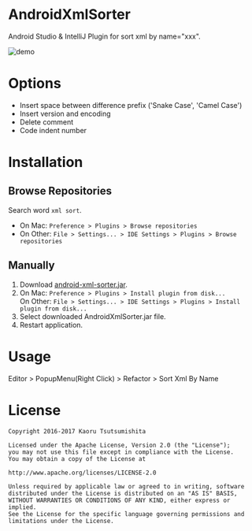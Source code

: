 # AndroidXmlSorter

Android Studio & IntelliJ Plugin for sort xml by name="xxx".

![demo](https://raw.githubusercontent.com/roana0229/android-xml-sorter/master/demo.gif)

# Options

* Insert space between difference prefix ('Snake Case', 'Camel Case')
* Insert version and encoding
* Delete comment
* Code indent number

# Installation

## Browse Repositories

Search word `xml sort`.

* On Mac: `Preference > Plugins > Browse repositories`
* On Other: `File > Settings... > IDE Settings > Plugins > Browse repositories`

## Manually

1. Download [android-xml-sorter.jar](https://github.com/roana0229/android-xml-sorter/raw/master/android-xml-sorter.jar).
2. On Mac: `Preference > Plugins > Install plugin from disk...`<br/>On Other: `File > Settings... > IDE Settings > Plugins > Install plugin from disk...`
3. Select downloaded AndroidXmlSorter.jar file.
4. Restart application.

# Usage

Editor > PopupMenu(Right Click) > Refactor > Sort Xml By Name

# License

```
Copyright 2016-2017 Kaoru Tsutsumishita

Licensed under the Apache License, Version 2.0 (the "License");
you may not use this file except in compliance with the License.
You may obtain a copy of the License at

http://www.apache.org/licenses/LICENSE-2.0

Unless required by applicable law or agreed to in writing, software
distributed under the License is distributed on an "AS IS" BASIS,
WITHOUT WARRANTIES OR CONDITIONS OF ANY KIND, either express or implied.
See the License for the specific language governing permissions and
limitations under the License.
```
